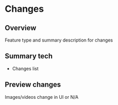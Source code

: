 # Changes

## Overview

Feature type and summary description for changes


## Summary tech

- Changes list


## Preview changes

Images/videos change in UI or N/A